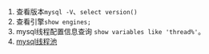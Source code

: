 1. 查看版本`mysql -V`、`select version()`           
1. 查看引擎`show engines;`       
1. mysql线程配置信息查询 `show variables like 'thread%'`。      
1. [mysql线程池](https://dbaplus.cn/news-11-1989-1.html)      
